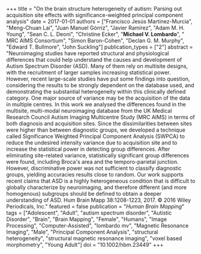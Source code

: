 +++
title = "On the brain structure heterogeneity of autism: Parsing out acquisition site effects with significance-weighted principal component analysis"
date = 2017-01-01
authors = ["Francisco Jesús Martinez-Murcia", "Meng-Chuan Lai", "Juan Manuel Górriz", "Javier Ramírez", "Adam M. H. Young", "Sean C. L. Deoni", "Christine Ecker", "**Michael V. Lombardo**", " MRC AIMS Consortium", "Simon Baron-Cohen", "Declan G. M. Murphy", "Edward T. Bullmore", "John Suckling"]
publication_types = ["2"]
abstract = "Neuroimaging studies have reported structural and physiological differences that could help understand the causes and development of Autism Spectrum Disorder (ASD). Many of them rely on multisite designs, with the recruitment of larger samples increasing statistical power. However, recent large-scale studies have put some findings into question, considering the results to be strongly dependent on the database used, and demonstrating the substantial heterogeneity within this clinically defined category. One major source of variance may be the acquisition of the data in multiple centres. In this work we analysed the differences found in the multisite, multi-modal neuroimaging database from the UK Medical Research Council Autism Imaging Multicentre Study (MRC AIMS) in terms of both diagnosis and acquisition sites. Since the dissimilarities between sites were higher than between diagnostic groups, we developed a technique called Significance Weighted Principal Component Analysis (SWPCA) to reduce the undesired intensity variance due to acquisition site and to increase the statistical power in detecting group differences. After eliminating site-related variance, statistically significant group differences were found, including Broca's area and the temporo-parietal junction. However, discriminative power was not sufficient to classify diagnostic groups, yielding accuracies results close to random. Our work supports recent claims that ASD is a highly heterogeneous condition that is difficult to globally characterize by neuroimaging, and therefore different (and more homogenous) subgroups should be defined to obtain a deeper understanding of ASD. Hum Brain Mapp 38:1208-1223, 2017. © 2016 Wiley Periodicals, Inc."
featured = false
publication = "*Human Brain Mapping*"
tags = ["Adolescent", "Adult", "autism spectrum disorder", "Autistic Disorder", "Brain", "Brain Mapping", "Female", "Humans", "Image Processing", "Computer-Assisted", "lombardo mv", "Magnetic Resonance Imaging", "Male", "Principal Component Analysis", "structural heterogeneity", "structural magnetic resonance imaging", "voxel based morphometry", "Young Adult"]
doi = "10.1002/hbm.23449"
+++


